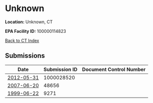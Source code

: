 # Unknown

**Location:** Unknown, CT

**EPA Facility ID:** 100000114823

[Back to CT Index](../../index.md)

## Submissions

| Date | Submission ID | Document Control Number |
|------|--------------|-------------------------|
| [2012-05-31](submissions/1000028520.md) | 1000028520 |  |
| [2007-06-20](submissions/48656.md) | 48656 |  |
| [1999-06-22](submissions/9271.md) | 9271 |  |

